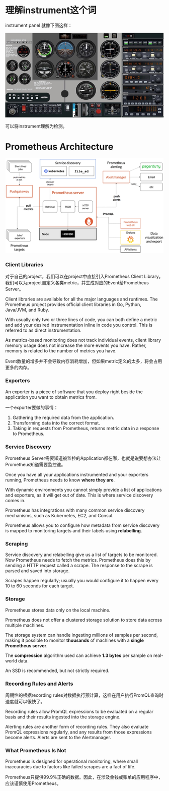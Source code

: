 # 理解instrument这个词

instrument panel 就像下图这样：

![image-20230907075728861](.\image\image-20230907075728861.png)

可以将instrument理解为检测。

# Prometheus Architecture

![image-20230907073815244](.\image\image-20230907073815244.png)

### Client Libraries

对于自己的project，我们可以在project中直接引入Prometheus Client Library。我们可以为project自定义各类metric，并生成对应的Event给Prometheus Server。

Client libraries are available for all the major languages and runtimes. The Prometheus project provides official client libraries in Go, Python, Java/JVM, and Ruby.

With usually only two or three lines of code, you can both define a metric and add your desired instrumentation inline in code you control. This is referred to as direct instrumentation.

As metrics-based monitoring does not track individual events, client library memory usage does not increase the more events you have. Rather, memory is related to the number of metrics you have.

Event数量的增多并不会导致内存消耗增加，但如果metric定义的太多，将会占用更多的内存。

### Exporters

An exporter is a piece of software that you deploy right beside the application you want to obtain metrics from.

一个exporter要做的事情：

1. Gathering the required data from the application.
2. Transforming data into the correct format.
3. Taking in requests from Prometheus, returns metric data in a response to Prometheus.

### Service Discovery

Prometheus Server需要知道被监控的Application都在哪，也就是说要想办法让Prometheus知道需要监控谁。

Once you have all your applications instrumented and your exporters running, Prometheus needs to know **where they are**.

With dynamic environments you cannot simply provide a list of applications and exporters, as it will get out of date. This is where service discovery comes in.

Prometheus has integrations with many common service discovery mechanisms, such as Kubernetes, EC2, and Consul.

Prometheus allows you to configure how metadata from service discovery is mapped to monitoring targets and their labels using **relabelling**.

### Scraping

Service discovery and relabelling give us a list of targets to be monitored. Now Prometheus needs to fetch the metrics. Prometheus does this by sending a HTTP request called a scrape. The response to the scrape is parsed and saved into storage.

Scrapes happen regularly; usually you would configure it to happen every 10 to 60 seconds for each target.

### Storage

Prometheus stores data only on the local machine. 

Prometheus does not offer a clustered storage solution to store data across multiple machines.

The storage system can handle ingesting millions of samples per second, making it possible to monitor **thousands** of machines with a **single Prometheus server**.

The **compression** algorithm used can achieve **1.3 bytes** per sample on real-world data.

An SSD is recommended, but not strictly required.

### Recording Rules and Alerts

周期性的根据recording rules对数据执行预计算，这样在用户执行PromQL查询时速度就可以很快了。

Recording rules allow PromQL expressions to be evaluated on a regular basis and their results ingested into the storage engine.

Alerting rules are another form of recording rules. They also evaluate PromQL expressions regularly, and any results from those expressions become alerts. Alerts are sent to the Alertmanager.

### What Prometheus Is Not

Prometheus is designed for operational monitoring, where small inaccuracies due to factors like failed scrapes are a fact of life.

Prometheus只提供99.9%正确的数据。因此，在涉及金钱或账单的应用程序中，应该谨慎使用Prometheus。